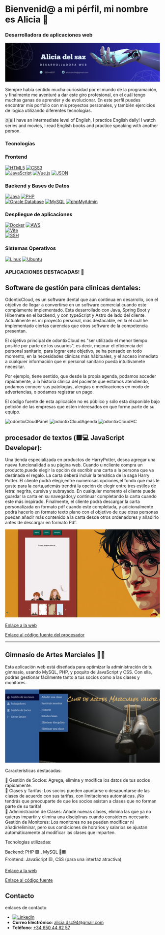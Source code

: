
# Bienvenid@ a mi pérfil, mi nombre es Alicia 👋
### Desarrolladora de aplicaciones web 
![Mi banner](./Banner.png)

Siempre había sentido mucha curiosidad por el mundo de la programación, y finalmente me aventuré a dar este giro profesional, en el cuál tengo muchas ganas de aprender y de evolucionar.
En este perfil puedes encontrar mis porfolio con mis proyectos personales, y también ejercicios de lógica utilizando diferentes tecnologías.

🇬🇧 I have an intermediate level of English, I practice English daily! I watch series and movies, I read English books and practice speaking with another person.

 ### Tecnologías

### Frontend
[![HTML5](https://img.shields.io/badge/HTML5-E34F26?style=for-the-badge&logo=html5&logoColor=white&labelColor=101010)]()
[![CSS3](https://img.shields.io/badge/CSS3-1572B6?style=for-the-badge&logo=css3&logoColor=white&labelColor=101010)]()
<br>
[![JavaScript](https://img.shields.io/badge/JavaScript-F7DF1E?style=for-the-badge&logo=javascript&logoColor=white&labelColor=101010)]()
[![Vue.js](https://img.shields.io/badge/Vue.js-4FC08D?style=for-the-badge&logo=vue.js&logoColor=white&labelColor=101010)]()
[![JSON](https://img.shields.io/badge/JSON-000000?style=for-the-badge&logo=json&logoColor=white&labelColor=101010)]()


### Backend y Bases de Datos

[![Java](https://img.shields.io/badge/Java-007396?style=for-the-badge&logo=java&logoColor=white&labelColor=101010)]()
[![PHP](https://img.shields.io/badge/PHP-777BB4?style=for-the-badge&logo=php&logoColor=white&labelColor=101010)]()
<br>
[![Oracle Database](https://img.shields.io/badge/Oracle-F80000?style=for-the-badge&logo=oracle&logoColor=white&labelColor=101010)]()
[![MySQL](https://img.shields.io/badge/MySQL-4479A1?style=for-the-badge&logo=mysql&logoColor=white&labelColor=101010)]()
[![phpMyAdmin](https://img.shields.io/badge/phpMyAdmin-6C78AF?style=for-the-badge&logo=phpmyadmin&logoColor=white&labelColor=101010)]()

### Despliegue de aplicaciones
[![Docker](https://img.shields.io/badge/Docker-2496ED?style=for-the-badge&logo=docker&logoColor=white&labelColor=101010)]()
[![AWS](https://img.shields.io/badge/AWS-FF9900?style=for-the-badge&logo=amazonaws&logoColor=white&labelColor=101010)]()
<br>
[![Vite](https://img.shields.io/badge/Vite-646CFF?style=for-the-badge&logo=vite&logoColor=white&labelColor=101010)]()
<br>
[![SSH](https://img.shields.io/badge/SSH-4A90E2?style=for-the-badge&logo=ssh&logoColor=white&labelColor=101010)]()


### Sistemas Operativos 
[![Linux](https://img.shields.io/badge/Linux-FCC624?style=for-the-badge&logo=linux&logoColor=white&labelColor=101010)]()
[![Ubuntu](https://img.shields.io/badge/Ubuntu-EC1C24?style=for-the-badge&logo=ubuntu&logoColor=white&labelColor=101010)]()


### APLICACIONES DESTACADAS! 🚀

## Software de gestión para clinicas dentales: 

OdontixCloud, es un software dental que aún continua en desarrollo, con el objetivo de llegar a convertirse en un software comercial cuando este complamente implementado.
Esta desarrollado con Java, Spring Boot y Hibernete en el backend, y con typeScript y Astro de lado del cliente. 
Actualmente es mi proyecto personal, más destacable, en la el cuál he implementado ciertas carencias que otros software de la competencia presentan. 

El objetivo principal de odontixCloud es "ser utilizado el menor tiempo posible por parte de los usuarios", es decir, mejorar el eficiencia del personal sanitario,
para lograr este objetivo, se ha pensado en todo momento, en la necesidades clínicas más hábituales, y  el acceso inmediato a cualquier información que el personal sanitario
pueda intuitivamete necesitar. 

Por ejemplo, tiene sentido, que  desde la propia agenda, podamos acceder rápidamente, a la historia clinica del paciente que estamos atendiendo, podamos conocer sus patologias, alergias o medicaciones
en modo de advertencias, o podamos registrar un pago. 

El código fuente de esta aplicación no es público y sólo esta disponible bajo petición de las empresas que esten interesados en que forme parte de su equipo. 

![odontixCloudPanel](./odontixCloudPanel.png)
![odontixCloudAgenda](./odontixCloudAgeda.png)
![odontixCloudHC](./odontixCloudHC.png)





## procesador de textos (🟨💻 JavaScript Developer):

Una ‬‭tienda‬‭ especializada‬‭ en‬‭ productos ‬‭de ‬‭Harry‬‭Potter‬‭,‬ ‭desea‬‭ agregar ‬‭una‬‭ nueva ‬‭funcionalidad ‬‭a‬‭ su‬ página web.‬
C‭uando ‬‭u n‬‭cliente ‬‭compra‬‭ un‬‭ producto,‬‭puede ‬‭elegir ‬‭la‬‭ opción ‬‭de‬‭ escribir ‬‭una ‬‭carta ‬‭a ‬‭la‬‭ persona ‬‭que‬ ‭va destinada el regalo.
La carta deberá incluir la temática de la saga Harry Potter.‬
‭El‬ ‭cliente‬ ‭podrá ‬‭elegir,‬‭entre‬‭ numerosas ‬‭opciones,‬‭el ‬‭fondo‬‭ que‬‭ más‬‭ le ‬‭guste ‬‭para ‬‭la ‬‭carta,‬‭además‬
trendrá la opción de elegir entre tres estilos de letra: negrita, cursiva y subrayado.‬
‭En ‬‭cualquier ‬‭momento ‬‭el ‬‭cliente ‬‭puede‬‭ guardar‬‭ la ‬‭carta ‬‭en ‬‭su ‬‭navegador,‬‭y ‬‭continuar ‬‭completando‬ ‭la carta cuando este más inspirado.‬
‭Finalmente,‬ ‭el‬ ‭cliente‬ ‭podrá‬ ‭descargar‬ ‭la‬ ‭carta‬ ‭personalizada‬ ‭en‬ ‭formato‬ ‭pdf‬ ‭cuando‬ ‭este‬ ‭completada,‬ ‭y‬ ‭adicionalmente‬ ‭podrá‬ ‭hacerlo‬ ‭en‬ ‭formato‬ ‭texto‬ ‭plano‬ 
‭con‬ ‭el‬ ‭objetivo‬ ‭de‬ ‭que‬ ‭otras‬ ‭personas‬ ‭puedan‬ ‭añadir‬ ‭más‬ ‭contenido‬ ‭a‬ ‭la‬ ‭carta‬ ‭desde‬ ‭otros‬ ‭ordenadores‬ ‭y‬ ‭añadirlo‬ ‭antes‬ ‭de‬ ‭descargar en formato Pdf.‬

![procesador](./procesador.png)

[Enlace a la web](https://cheshire394.github.io/procesadorTexto.github.io/)

[Enlace al código fuente del procesador](https://github.com/cheshire394/procesadorTexto.github.io)

---
## Gimnasio de Artes Marciales 🥋💥

Esta aplicación web está diseñada para optimizar la administración de tu gimnasio, usando MySQL, PHP, y poquito de JavaScript y CSS. Con ella, podrás gestionar fácilmente tanto a tus socios como a las clases y monitores. 

![gimnasio](./gimnasio.png)

Características destacadas:

   👥 Gestión de Socios: Agrega, elimina y modifica los datos de tus socios rápidamente.
   <br>
   🥊 Clases y Tarifas: Los socios pueden apuntarse o desapuntarse de las clases de acuerdo con sus tarifas, con limitaciones automáticas. ¡No tendrás que preocuparte de que los socios asistan a clases que no forman parte de su tarifa!
   <br>
   🥋 Administración de Clases: Añade nuevas clases, elimina las que ya no quieras impartir y elimina una disciplinas cuando consideres necesario.
   <br>
    Gestión de Monitores: Los monitores no se pueden modificar ni añadir/eliminar, pero sus condiciones de horarios y salarios se ajustan automáticamente al modificar las clases que imparten. 

Tecnologías utilizadas:

   Backend: PHP 🟪 , MySQL 🐬🟧
   <br>
   Frontend: JavaScript 🟨, CSS (para una interfaz atractiva)
   
[Enlace a la web](http://gimnasioproyectophp.infinityfreeapp.com/proyecto_gym_MVC/view/index.php)

[Enlace al código fuente](https://github.com/cheshire394/proyecto_gym_MVC)

## Contacto

enlaces de contácto: 

-  [![LinkedIn](https://img.shields.io/badge/LinkedIn-0077B5?style=for-the-badge&logo=linkedin&logoColor=white)](https://www.linkedin.com/in/aliciadelsazcotallo)
- **Correo Electrónico**: [alicia.dsc94@gmail.com](mailto:alicia.dsc94@gmail.com)
- **Teléfono**: [+34 650 44 82 57](tel:+34650448257)

  


















